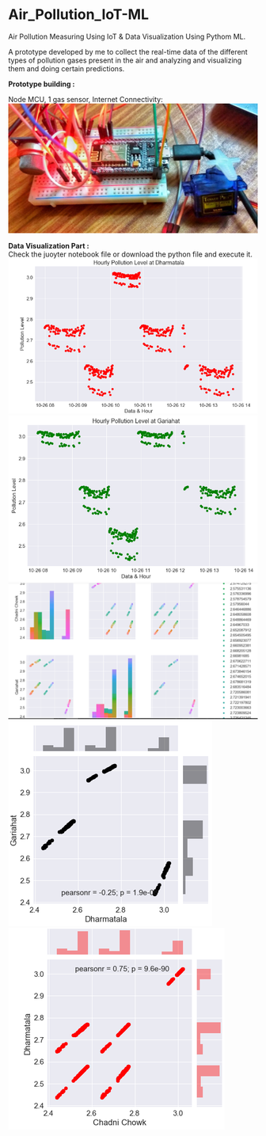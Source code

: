 # Air_Pollution_IoT-ML
Air Pollution Measuring Using IoT &amp; Data Visualization Using Pythom ML.<br>

A prototype developed by me to collect the real-time data of the different types of pollution gases present in the air and analyzing and visualizing them and doing certain predictions.<br>

<b>Prototype building :</b>

Node MCU, 1 gas sensor, Internet Connectivity:<br>
![Prototype](https://raw.githubusercontent.com/sarthaksahni1/Air_Pollution_IoT-ML/master/images/Prototype.JPG)<br>

<b>Data Visualization Part :</b><br>
Check the juoyter notebook file or download the python file and execute it.<br>
![Dharamtala](https://raw.githubusercontent.com/sarthaksahni1/Air_Pollution_IoT-ML/master/images/Dharamtala.PNG)<br>
![Garihata](https://raw.githubusercontent.com/sarthaksahni1/Air_Pollution_IoT-ML/master/images/Garihata.PNG)<br>
![mix](https://raw.githubusercontent.com/sarthaksahni1/Air_Pollution_IoT-ML/master/images/mix.PNG)<br>
![DharamGari](https://raw.githubusercontent.com/sarthaksahni1/Air_Pollution_IoT-ML/master/images/DharamGari.PNG)<br>
![chandnichowk](https://raw.githubusercontent.com/sarthaksahni1/Air_Pollution_IoT-ML/master/images/chandnichowk.PNG)<br>





